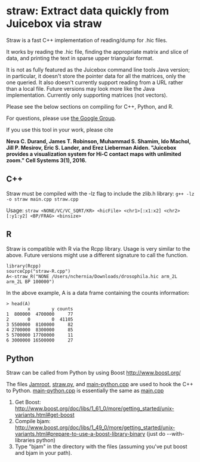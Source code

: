 # straw: Extract data quickly from Juicebox via straw
Straw is a fast C++ implementation of reading/dump for .hic files.
 
It works by reading the .hic file, finding the appropriate matrix and slice
of data, and printing the text in sparse upper triangular format.

It is not as fully featured as the Juicebox command line tools Java version;
in particular, it doesn't store the pointer data for all the matrices, only
the one queried. It also doesn't currently support reading from a URL rather
than a local file. Future versions may look more like the Java implementation. 
Currently only supporting matrices (not vectors).

Please see the below sections on compiling for C++, Python, and R.

For questions, please use
[the Google Group](https://groups.google.com/forum/#!forum/3d-genomics).

If you use this tool in your work, please cite 

**Neva C. Durand, James T. Robinson, Muhammad S. Shamim, Ido Machol, Jill P. Mesirov, Eric S. Lander, and Erez Lieberman Aiden. "Juicebox provides a visualization system for Hi-C contact maps with unlimited zoom." Cell Systems 3(1), 2016.**

## C++
Straw must be compiled with the -lz flag to include the zlib.h library:
`g++ -lz -o straw main.cpp straw.cpp`

Usage: `straw <NONE/VC/VC_SQRT/KR> <hicFile> <chr1>[:x1:x2] <chr2>[:y1:y2] <BP/FRAG> <binsize> `

## R
Straw is compatible with R via the Rcpp library.  Usage is very similar to the above.  Future versions might use a different signature to call the function.

```
library(Rcpp)
sourceCpp("straw-R.cpp")
A<-straw_R("NONE /Users/nchernia/Downloads/drosophila.hic arm_2L arm_2L BP 100000")
```
In the above example, A is a data frame containing the counts information:

```
> head(A)
        x        y counts
1  800000  4700000     77
2       0        0  41105
3 5500000  8100000     82
4 2700000  8300000     85
5 5700000 17700000     11
6 3000000 16500000     27
```

## Python 
Straw can be called from Python by using Boost <http://www.boost.org/>

The files [Jamroot](Jamroot), [straw.py](straw.py), and 
[main-python.cpp](main-python.cpp) are used to hook the C++ to Python. 
[main-python.cpp](main-python.cpp) is essentially the same as 
[main.cpp](main.cpp)

1. Get Boost:  
  http://www.boost.org/doc/libs/1_61_0/more/getting_started/unix-variants.html#get-boost
2. Compile bjam:  
  http://www.boost.org/doc/libs/1_49_0/more/getting_started/unix-variants.html#prepare-to-use-a-boost-library-binary
(just do --with-libraries python)
3. Type "bjam" in the directory with the files (assuming you've put boost and bjam in your path).
